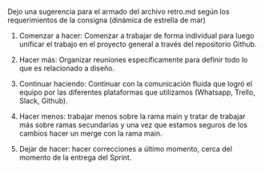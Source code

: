 Dejo una sugerencia para el armado del archivo retro.md según los requerimientos de la consigna (dinámica de estrella de mar)

1. Comenzar a hacer:  Comenzar a trabajar de forma individual para luego unificar el trabajo en el proyecto general a través del repositorio Github.

2. Hacer más:  Organizar reuniones específicamente para definir todo lo que es relacionado a diseño.

3. Continuar haciendo: Continuar con la comunicación fluida que logró el equipo por las diferentes plataformas que utilizamos (Whatsapp, Trello, Slack, Github).

4. Hacer menos: trabajar menos sobre la rama main y tratar de trabajar más sobre ramas secundarias y una vez que estamos seguros de los cambios hacer un merge con la rama main.

5. Dejar de hacer: hacer correcciones a último momento, cerca del momento de la entrega del Sprint. 
